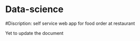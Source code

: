 # Data-science

#Discription:
  self service web app for food order at  restaurant 
  
  Yet to update the document
